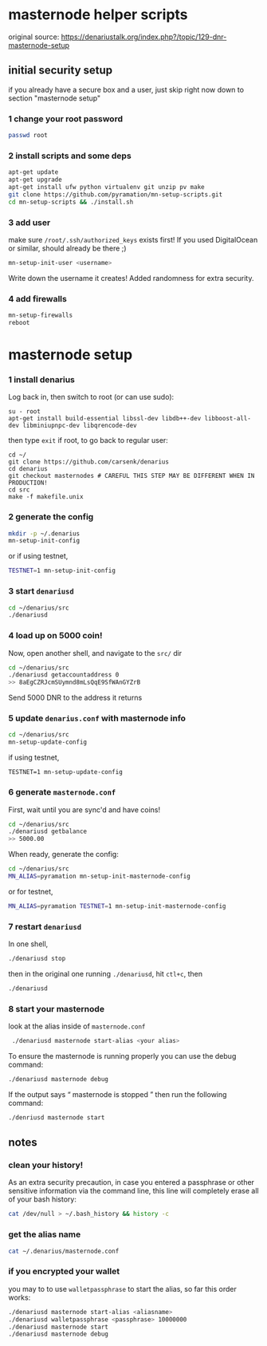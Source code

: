 # masternode helper scripts

original source: https://denariustalk.org/index.php?/topic/129-dnr-masternode-setup

## initial security setup

if you already have a secure box and a user, just skip right now down to section "masternode setup"

### 1 change your root password

```sh
passwd root
```

### 2 install scripts and some deps

```sh
apt-get update
apt-get upgrade
apt-get install ufw python virtualenv git unzip pv make
git clone https://github.com/pyramation/mn-setup-scripts.git
cd mn-setup-scripts && ./install.sh
```

### 3 add user

make sure `/root/.ssh/authorized_keys` exists first! If you used DigitalOcean or similar, should already be there ;)

```sh
mn-setup-init-user <username>
```

Write down the username it creates! Added randomness for extra security.

### 4 add firewalls

```sh
mn-setup-firewalls
reboot
```

# masternode setup


### 1 install denarius

Log back in, then switch to root (or can use sudo):

```
su - root
apt-get install build-essential libssl-dev libdb++-dev libboost-all-dev libminiupnpc-dev libqrencode-dev
```

then type `exit` if root, to go back to regular user:

```
cd ~/
git clone https://github.com/carsenk/denarius
cd denarius
git checkout masternodes # CAREFUL THIS STEP MAY BE DIFFERENT WHEN IN PRODUCTION!
cd src
make -f makefile.unix
```

### 2 generate the config

```sh
mkdir -p ~/.denarius
mn-setup-init-config
```

or if using testnet, 

```sh
TESTNET=1 mn-setup-init-config
```



### 3 start `denariusd`

```sh
cd ~/denarius/src
./denariusd
```

### 4 load up on 5000 coin!

Now, open another shell, and navigate to the `src/` dir

```sh
cd ~/denarius/src
./denariusd getaccountaddress 0
>> 8aEgCZRJcmSUymnd8mLsQqE9SfWAnGYZrB
```

Send 5000 DNR to the address it returns

### 5 update `denarius.conf` with masternode info

```sh
cd ~/denarius/src
mn-setup-update-config
```

if using testnet,

```
TESTNET=1 mn-setup-update-config
```

### 6 generate `masternode.conf`

First, wait until you are sync'd and have coins!

```sh
cd ~/denarius/src
./denariusd getbalance
>> 5000.00
```

When ready, generate the config:

```sh
cd ~/denarius/src
MN_ALIAS=pyramation mn-setup-init-masternode-config
```
or for testnet,

```sh
MN_ALIAS=pyramation TESTNET=1 mn-setup-init-masternode-config
```

### 7 restart `denariusd`

In one shell,

```sh
./denariusd stop
```

then in the original one running `./denariusd`, hit `ctl+c`, then

```sh
./denariusd
```

### 8 start your masternode

look at the alias inside of `masternode.conf`

```sh
 ./denariusd masternode start-alias <your alias>
```

To ensure the masternode is running properly you can use the debug command:

```sh
./denariusd masternode debug
```

If the output says “ masternode is stopped ” then run the following command:

```sh
./denriusd masternode start
```

## notes

### clean your history!

As an extra security precaution, in case you entered a passphrase or other sensitive information via the command line, this line will completely erase all of your bash history:

```sh
cat /dev/null > ~/.bash_history && history -c
```

### get the alias name

```sh
cat ~/.denarius/masternode.conf
```

### if you encrypted your wallet

you may to to use `walletpassphrase` to start the alias, so far this order works:

```sh
./denariusd masternode start-alias <aliasname>
./denariusd walletpassphrase <passphrase> 10000000
./denariusd masternode start
./denariusd masternode debug
```
